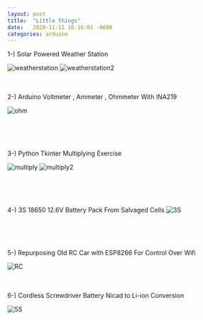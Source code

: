 ```yaml
---
layout: post
title:  "Little things"
date:   2020-11-11 16:16:01 -0600
categories: arduino 
---
```



1-) Solar Powered Weather Station

![weatherstation]({{https://meolmez.github.io}}/assets/WeatherStation.jpg)
![weatherstation2]({{https://meolmez.github.io}}/assets/WeatherStation2.jpg)
<br>
<br>
<br>

2-) Arduino Voltmeter , Ammeter , Ohmmeter With INA219

![ohm]({{https://meolmez.github.io}}/assets/20170914_002815.jpg)

<br>
<br>
<br>

3-) Python Tkinter Multiplying Exercise

![multiply]({{https://meolmez.github.io}}/assets/Multiply1.jpg)
![multiply2]({{https://meolmez.github.io}}/assets/Multiply2.jpg)

<br>
<br>
<br>

4-) 3S 18650 12.6V Battery Pack From Salvaged Cells
![3S]({{https://meolmez.github.io}}/assets/3sLionPack.jpg)

<br>
<br>
<br>

5-) Repurposing Old RC Car with ESP8266 For Control Over Wifi

![RC]({{https://meolmez.github.io}}/assets/refittedToyCar.jpg)
<br>
<br>
<br>



6-) Cordless Screwdriver Battery Nicad to Li-ion Conversion

![5S]({{https://meolmez.github.io}}/assets/drillBattery.jpg)
<br>
<br>
<br>
